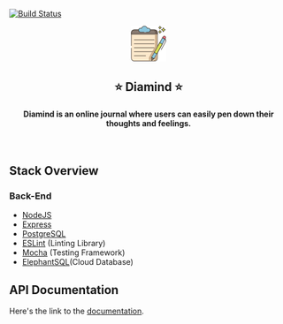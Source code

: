 [![Build Status](https://travis-ci.com/ShowBaba/Diamind-api.svg?branch=main)](https://travis-ci.com/ShowBaba/Diamind-api)


<a href="" target="_blank"><p align="center">
  <img src="public/images/write_64.png" alt="MyDiary App logo">
</p></a>
<h2 align="center">⭐ Diamind ⭐</h2>
<h4 align="center">Diamind is an online journal where users can easily pen down their thoughts and feelings.</h4>
<br>

## Stack Overview

### Back-End

- [NodeJS](https://nodejs.org/en/)
- [Express](https://expressjs.com/)
- [PostgreSQL](https://www.postgresql.org/)
- [ESLint](https://eslint.org/) (Linting Library)
- [Mocha](https://mochajs.org/) (Testing Framework)
- [ElephantSQL](https://www.elephantsql.com)(Cloud Database)


## API Documentation
Here's the link to the [documentation](http://bit.ly/mydiaryapidoc).

